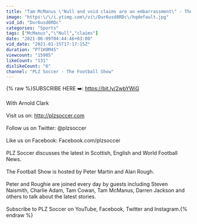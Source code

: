 ```yaml
---
title: "Tam McManus \"Null and void claims are an embarrassment\" - The Football Show Fri 15th Jan 2021"
image: "https:\/\/i.ytimg.com\/vi\/Dur6usd8RDc\/hqdefault.jpg"
vid_id: "Dur6usd8RDc"
categories: "Sports"
tags: ["McManus","\"Null","claims"]
date: "2021-06-09T04:44:46+03:00"
vid_date: "2021-01-15T17:17:15Z"
duration: "PT1H9M4S"
viewcount: "15905"
likeCount: "131"
dislikeCount: "6"
channel: "PLZ Soccer - The Football Show"
---
```

{% raw %}SUBSCRIBE HERE ➡️: <a rel="nofollow" target="blank" href="https://bit.ly/2wbYWiG">https://bit.ly/2wbYWiG</a><br /><br />With Arnold Clark<br /><br />Visit us on: <a rel="nofollow" target="blank" href="http://plzsoccer.com">http://plzsoccer.com</a><br /><br />Follow us on Twitter: @plzsoccer<br /><br />Like us on Facebook: Facebook.com/plzsoccer<br /><br />PLZ Soccer discusses the latest in Scottish, English and World Football News.<br /><br />The Football Show is hosted by Peter Martin and Alan Rough.<br /><br />Peter and Roughie are joined every day by guests including Steven Naismith, Charlie Adam, Tam Cowan, Tam McManus, Darren Jackson and others to talk about the latest stories. <br /><br />Subscribe to PLZ Soccer on YouTube, Facebook, Twitter and Instagram.{% endraw %}
